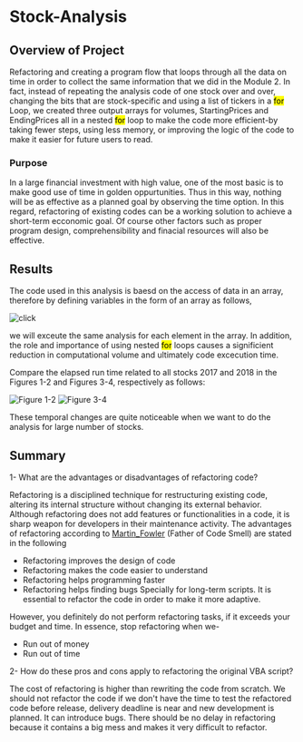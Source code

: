 # Stock-Analysis

## Overview of Project
Refactoring and creating a program flow that loops through all the data on time in order to collect the same information that we did in the Module 2.
In fact, instead of repeating the analysis code of one stock over and over, changing the bits that are stock-specific and using a list of 
tickers in a <mark>for</mark> Loop, we created three output arrays for volumes, StartingPrices and EndingPrices all in a nested <mark>for</mark> loop to make the code 
more efficient-by taking fewer steps, using less memory, or improving the logic of the code to make it easier for future users to read.

### Purpose
In a large financial investment with high value, one of the most basic is to make good use of time in golden oppurtunities. Thus in this way, nothing will be
as effective as a planned goal by observing the time option. 
In this regard, refactoring of existing codes can be a working solution to achieve a short-term ecconomic goal. Of course other factors such as proper program design, 
comprehensibility and finacial resources will also be effective.


## Results
The code used in this analysis is baesd on the access of data in an array, therefore by defining variables in the form of an array as follows,

![click](https://github.com/halmasieh/stock-analysis-/blob/main/Resources/Variables%20as%20Array.PNG) 

we will exceute the same analysis for each element in the array. In addition, the role and importance of using nested <mark>for</mark> loops causes a significient reduction in computational volume and ultimately code excecution time. 

Compare the elapsed run time related to all stocks 2017 and 2018 in the Figures 1-2 and Figures 3-4, respectively as follows:

![Figure 1-2](https://github.com/halmasieh/stock-analysis-/blob/main/Resources/Figures%201-2.png) 
![Figure 3-4](https://github.com/halmasieh/stock-analysis-/blob/main/Resources/Figure%203-4.png)

These temporal changes are quite noticeable when we want to do the analysis for large number of stocks. 
     

## Summary

1- What are the advantages or disadvantages of refactoring code?

Refactoring is a disciplined technique for restructuring existing code, altering its internal structure without changing its external behavior.
Although refactoring does not add features or functionalities in a code, it is sharp weapon for developers in their maintenance activity.
The advantages of refactoring according to [Martin_Fowler](https://martinfowler.com/) (Father of Code Smell) are stated in the following     
* Refactoring improves the design of code
* Refactoring makes the code easier to understand
* Refactoring helps programming faster
* Refactoring helps finding bugs
Specially for long-term scripts. It is essential to refactor the code in order to make it more adaptive.

However, you definitely do not perform refactoring tasks, if it exceeds your budget and time. In essence, stop refactoring when we-
* Run out of money
* Run out of time


2- How do these pros and cons apply to refactoring the original VBA script?

The cost of refactoring is higher than rewriting the code from scratch. 
We should not refactor the code if we don't have the time to test the refactored code before release, delivery deadline is near 
and new development is planned. 
It can introduce bugs. 
There should be no delay in refactoring because it contains a big mess and makes it very difficult to refactor. 





